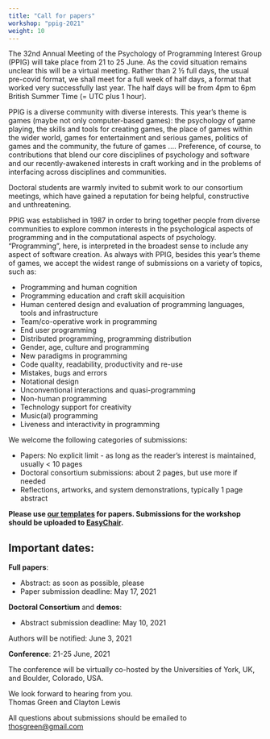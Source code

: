 ```yaml
---
title: "Call for papers"
workshop: "ppig-2021"
weight: 10
---
```


The 32nd Annual Meeting of the Psychology of Programming Interest Group (PPIG) will take place from 21 to 25 June. As the covid situation remains unclear this will be a virtual meeting. Rather than 2 ½ full days, the usual pre-covid format, we shall meet for a full week of half days, a format that worked very successfully last year. The half days will be from 4pm to 6pm British Summer Time (= UTC plus 1 hour).

PPIG is a diverse community with diverse interests. This year’s theme is games (maybe not only computer-based games):  the psychology of game playing, the skills and tools for creating games, the place of games within the wider world, games for entertainment and serious games, politics of games and the community, the future of games .... Preference, of course, to contributions that blend our core disciplines of psychology and software and our recently-awakened interests in craft working and in the problems of interfacing across disciplines and communities.

Doctoral students are warmly invited to submit work to our consortium meetings, which have gained a reputation for being helpful, constructive and unthreatening.

PPIG was established in 1987 in order to bring together people from diverse communities to explore common interests in the psychological aspects of programming and in the computational aspects of psychology. “Programming”, here, is interpreted in the broadest sense to include any aspect of software creation. As always with PPIG, besides this year’s theme of games, we accept the widest range of submissions on a variety of topics, such as:

- Programming and human cognition
- Programming education and craft skill acquisition
- Human centered design and evaluation of programming languages, tools and infrastructure
- Team/co-operative work in programming
- End user programming
- Distributed programming, programming distribution
- Gender, age, culture and programming
- New paradigms in programming
- Code quality, readability, productivity and re-use
- Mistakes, bugs and errors
- Notational design
- Unconventional interactions and quasi-programming
- Non-human programming
- Technology support for creativity
- Music(al) programming
- Liveness and interactivity in programming


We welcome the following categories of submissions:

- Papers: No explicit limit - as long as the reader’s interest is maintained, usually < 10 pages
- Doctoral consortium submissions: about 2 pages, but use more if needed
- Reflections, artworks, and system demonstrations, typically 1 page abstract

**Please use [our templates](/author-resources/paper-templates) for papers. Submissions for the workshop should be uploaded to [EasyChair](https://easychair.org/conferences/?conf=ppig2021).**

## Important dates:

**Full papers**:
* Abstract: as soon as possible, please
* Paper submission deadline: May 17, 2021

**Doctoral Consortium** and **demos**:
* Abstract submission deadline: May 10, 2021

Authors will be notified: June 3, 2021

**Conference**: 21-25 June, 2021


The conference will be virtually co-hosted by the Universities of York, UK, and Boulder, Colorado, USA.


We look forward to hearing from you. \
Thomas Green and Clayton Lewis

All questions about submissions should be emailed to thosgreen@gmail.com
